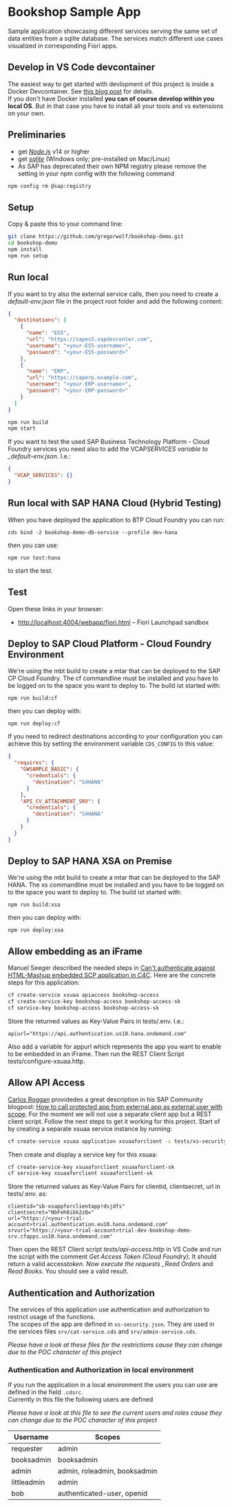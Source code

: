 # Bookshop Sample App

Sample application showcasing different services serving the same set of data entities from a sqlite database.
The services match different use cases visualized in corresponding Fiori apps.

## Develop in VS Code devcontainer

The easiest way to get started with devlopment of this project is inside a Docker Devcontainer. See [this blog post](https://github.com/htammen/cap-vscode-dev-container#so-what-do-i-have-to-do) for details.  
If you don't have Docker installed **you can of course develop within you local OS**. But in that case you have to install all your tools and vs extensions on your own.

## Preliminaries

- get [_Node.js_](https://nodejs.org/en/) v14 or higher
- get [_sqlite_](https://www.sqlite.org/download.html) (Windows only; pre-installed on Mac/Linux)
- As SAP has deprecated their own NPM registry please remove the setting in your npm config with the following command

```sh
npm config rm @sap:registry
```

## Setup

Copy & paste this to your command line:

```sh
git clone https://github.com/gregorwolf/bookshop-demo.git
cd bookshop-demo
npm install
npm run setup
```

## Run local

If you want to try also the external service calls, then you need to create a _default-env.json_ file in the project root folder and add the following content:

```json
{
  "destinations": [
    {
      "name": "ES5",
      "url": "https://sapes5.sapdevcenter.com",
      "username": "<your-ES5-username>",
      "password": "<your-ES5-password>"
    },
    {
      "name": "ERP",
      "url": "https://saperp.example.com",
      "username": "<your-ERP-username>",
      "password": "<your-ERP-password>"
    }
  ]
}
```

```sh
npm run build
npm start
```

If you want to test the used SAP Business Technology Platform - Cloud Foundry services you need also to add the VCAP*SERVICES variable to \_default-env.json*. I.e.:

```json
{
  "VCAP_SERVICES": {}
}
```

## Run local with SAP HANA Cloud (Hybrid Testing)

When you have deployed the application to BTP Cloud Foundry you can run:

```
cds bind -2 bookshop-demo-db-service --profile dev-hana
```

then you can use:

```
npm run test:hana
```

to start the test.

## Test

Open these links in your browser:

- <http://localhost:4004/webapp/fiori.html> &ndash; Fiori Launchpad sandbox

## Deploy to SAP Cloud Platform - Cloud Foundry Environment

We're using the mbt build to create a mtar that can be deployed to the SAP CP Cloud Foundry. The cf commandline must be installed and you have to be logged on to the space you want to deploy to. The build ist started with:

```
npm run build:cf
```

then you can deploy with:

```
npm run deploy:cf
```

If you need to redirect destinations according to your configuration you can achieve this by setting the environment variable `CDS_CONFIG` to this value:

```JSON
{
  "requires": {
    "GWSAMPLE_BASIC": {
      "credentials": {
        "destination": "S4HANA"
      }
    },
    "API_CV_ATTACHMENT_SRV": {
      "credentials": {
        "destination": "S4HANA"
      }
    }
  }
}
```

## Deploy to SAP HANA XSA on Premise

We're using the mbt build to create a mtar that can be deployed to the SAP HANA. The xs commandline must be installed and you have to be logged on to the space you want to deploy to. The build ist started with:

```
npm run build:xsa
```

then you can deploy with:

```
npm run deploy:xsa
```

## Allow embedding as an iFrame

Manuel Seeger described the needed steps in [Can't authenticate against HTML-Mashup embedded SCP application in C4C](https://answers.sap.com/questions/13014707/cant-authenticate-against-html-mashup-embedded-scp.html). Here are the concrete steps for this application:

```sh
cf create-service xsuaa apiaccess bookshop-access
cf create-service-key bookshop-access bookshop-access-sk
cf service-key bookshop-access bookshop-access-sk
```

Store the returned values as Key-Value Pairs in tests/.env. I.e.:

```
apiurl="https://api.authentication.us10.hana.ondemand.com"
```

Also add a variable for appurl which represents the app you want to enable to be embedded in an iFrame. Then run the REST Client Script tests/configure-xsuaa.http.

## Allow API Access

[Carlos Roggan](https://people.sap.com/carlos.roggan) providedes a great description in his SAP Community blogpost: [How to call protected app from external app as external user with scope](https://blogs.sap.com/2020/06/02/how-to-call-protected-app-from-external-app-as-external-user-with-scope/). For the moment we will not use a separate client app but a REST client script. Follow the next steps to get it working for this project. Start of by creating a separate xsuaa service instance by running:

```sh
cf create-service xsuaa application xsuaaforclient -c tests/xs-security.json
```

Then create and display a service key for this xsuaa:

```sh
cf create-service-key xsuaaforclient xsuaaforclient-sk
cf service-key xsuaaforclient xsuaaforclient-sk
```

Store the returned values as Key-Value Pairs for clientid, clientsecret, url in tests/.env. as:

```
clientid="sb-xsappforclientapp!dsjdfs"
clientsecret="NbFeh8ibk2zQ="
url="https://<your-trial-account>trial.authentication.eu10.hana.ondemand.com"
srvurl="https://<your-trial-account>trial-dev-bookshop-demo-srv.cfapps.us10.hana.ondemand.com"
```

Then open the REST Client script _tests/api-access.http_ in VS Code and run the script with the comment _Get Access Token (Cloud Foundry)_. It should return a valid access*token. Now execute the requests \_Read Orders* and _Read Books_. You should see a valid result.

## Authentication and Authorization

The services of this application use authentication and authorization to
restrict usage of the functions.  
The scopes of the app are defined in `xs-security.json`.
They are used in the services files `srv/cat-service.cds` and `srv/admin-service.cds`.

_Please have a look at these files for the restrictions cause they can change
due to the POC character of this project_

### Authentication and Authorization in local environment

If you run the application in a local environment the users you can use are
defined in the field `.cdsrc`.  
Currently in this file the following users are defined

_Please have a look at this file to see the current users and roles
cause they can change due to the POC character of this project_

| Username    | Scopes                       |
| ----------- | ---------------------------- |
| requester   | admin                        |
| booksadmin  | booksadmin                   |
| admin       | admin, roleadmin, booksadmin |
| littleadmin | admin                        |
| bob         | authenticated-user, openid   |
